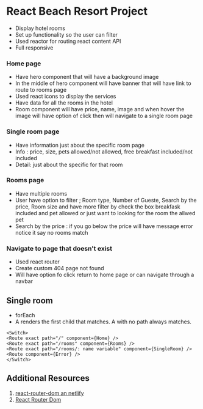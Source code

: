 # React Beach Resort Project
* Display hotel rooms
* Set up functionality so the user can filter 
* Used reactor for routing react content API
* Full responsive

### Home page
* Have hero component that will have a background image
* In the middle of hero component will have banner that will have link to route to rooms page
* Used react icons to display the services
* Have data for all the rooms in the hotel
* Room component will have price, name, image and when hover the image will have option of click then will navigate to a single room page

### Single room page
* Have information just about the specific room page
* Info : price, size, pets allowed/not allowed, free breakfast included/not included
* Detail: just about the specific for that room

### Rooms page
* Have multiple rooms
* User have option to filter ; Room type, Number of Gueste, Search by the price, Room size and have more filter by check the box breakfask included and pet allowed or just want to looking for the room the allwed pet 
* Search by the price : if you go below the price will have message error notice it say no rooms match


### Navigate to page that doesn't exist
* Used react router
* Create custom 404 page not found 
* Will have option fo click return to home page or can navigate through a navbar




## Single room
* forEach
* A <Switch> renders the first child <Route> that matches. A <Route> with no path always matches.

```
<Switch>
<Route exact path="/" component={Home} />
<Route exact path="/rooms" component={Rooms} />
<Route exact path="/rooms/: name variable" component={SingleRoom} />
<Route component={Error} />
</Switch>

```


## Additional Resources
1. <a href="https://www.slightedgecoder.com/2018/12/18/page-not-found-on-netlify-with-react-router/" target="_blank">react-router-dom an netlify</a>
2. <a href="https://reacttraining.com/react-router/web/guides/quick-start" target="_blank">React Router Dom </a>